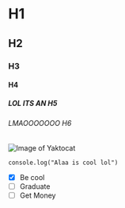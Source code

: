 # H1
## H2
### H3
#### H4
##### LOL ITS AN H5
###### LMAOOOOOOO H6

![Image of Yaktocat](https://octodex.github.com/images/yaktocat.png)


```
console.log("Alaa is cool lol")
```
- [x] Be cool
- [ ] Graduate
- [ ] Get Money
